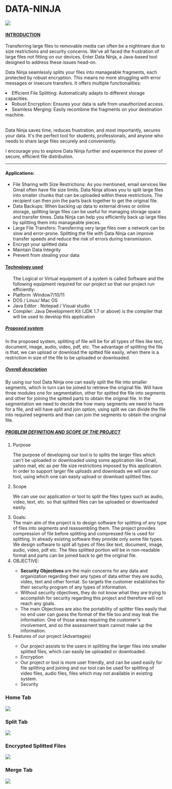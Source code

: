 # DATA-NINJA
<img src="https://github.com/ichhakumari/Data-Ninja/blob/main/split_tab.png" >
<h4><u>INTRODUCTION  </u></h4>
<p>

Transferring large files to removable media can often be a nightmare due to size restrictions and security concerns. We've all faced the frustration of large files not fitting on our devices. Enter Data Ninja, a Java-based tool designed to address these issues head-on.</p>
<p>
Data Ninja seamlessly splits your files into manageable fragments, each protected by robust encryption. This means no more struggling with error messages or insecure transfers. It offers multiple functionalities:</p>

<li>Efficient File Splitting: Automatically adapts to different storage capacities.</li>

<li> Robust Encryption: Ensures your data is safe from unauthorized access.</li>
<li>Seamless Merging: Easily recombine the fragments on your destination machine.</li><br>
<p>
Data Ninja saves time, reduces frustration, and most importantly, secures your data. It's the perfect tool for students, professionals, and anyone who needs to share large files securely and conveniently.</p>
<p>
I encourage you to explore Data Ninja further and experience the power of secure, efficient file distribution.</p>
<hr>
<h4> Applications:</h4>
<ul>
<li>  File Sharing with Size Restrictions: As you mentioned, email services like Gmail often have file size limits. Data Ninja allows you to split large files into smaller chunks that can be uploaded within these restrictions. The recipient can then join the parts back together to get the original file. </li>

<li>Data Backups: When backing up data to external drives or online storage, splitting large files can be useful for managing storage space and transfer times. Data Ninja can help you efficiently back up large files by splitting them into manageable pieces. </li>
<li>Large File Transfers: Transferring very large files over a network can be slow and error-prone. Splitting the file with Data Ninja can improve transfer speeds and reduce the risk of errors during transmission.</li>
<li> Encrypt your splitted data</li>
<li> Maintain Data Integrity</li>
<li> Prevent from stealing your data </li>

</ul>
<h4><u>Technology used </u></h4>
<ul>
  The Logical or Virtual equipment of a system is called Software and the following equipment required for our project so that our project run efficiently: 
  <li>Platform :Window7/10/11 </li>
  <li> DOS / Linux/ Mac OS </li>
  <li> Java Editor : Notepad / Visual studio</li>
  <li> Compiler: Java Development Kit (JDK 1.7 or above) is the compiler that will be used to develop this 
        application   </li>
</ul>


<h5><u> Proposed system</u></h5>
 <p>In the proposed system, splitting of file will be for all types of files like text, document, image, 
audio, video, pdf, etc. The advantage of splitting the file is that, we can upload or download the spitted 
file easily, when there is a restriction in size of the file to be
uploaded or downloaded. </p>

<h5><u>Overall description </u> </h5>
 <p> By using our tool Data Ninja one can easily split the file into smaller segments, which in turn can 
be joined to retrieve the original file. Will have three modules one for segmentation, other for spitted the 
file into segments and other for joining the spitted parts to obtain the original file. In the segmentation we 
need to decide the how many segments we need to have for a file, and will have split and join option, 
using split we can divide the file into required segments and than can join the segments to obtain the 
original file.  </p>


<h5><u>PROBLEM DEFINITION AND SCOPE OF THE PROJECT </u></h5> 
<ol>
 <li>Purpose </li>

  
 The purpose of developing our tool is to splits the larger files which can't be uploaded or 
downloaded using some application like Gmail, yahoo mail, etc as per file size restrictions 
imposed by this application. In order to support larger file uploads and downloads we will use our 
tool, using which one can easily upload or download splitted files. 


<li> Scope</li>

We can use our application or tool to split the files types such as audio, video, text,
etc. so that splitted files can be uploaded or downloaded easily.

<li> Goals:</li>
The main aim of the project is to design software for splitting of any type of files into segments and 
reassembling them. The project provides compression of file before splitting and compressed file is 
used for splitting. In already existing software they provide only some file types. We design software 
to split all types of files like text, document, image, audio, video, pdf etc. The files splitted portion 
will be in non-readable format and parts can be joined back to get the original file. 

<li> OBJECTIVE: </li>
<ul>
 <li><b>Security Objectives </b>are the main concerns for any data and organization regarding their any types 
of data either they are audio, video, text and other format. So targets the customer establishes for 
their security program of any types of information. </li>
<li> Without security objectives, they do not know what they are trying to accomplish for security 
regarding this project and therefore will not reach any goals. </li>
<li>The main Objectives are also the portability of splitter files easily that no end user can guess the 
format of the file too and may leak the information. One of those areas requiring the customer's 
involvement, and so the assessment team cannot make up the information.</li> 
</ul>

<li> Features of our project (Advantages)</li>
<ul>
<li> Our project assists to the users in splitting the larger files into smaller splitted files, which can
easily be uploaded or downloaded.</li> 
  <li> Encryption</li>
<li> Our project or tool is more user friendly, and can be used easily for file splitting and joining and 
our tool can be used for splitting of video files, audio files, files which may not available in 
existing system.</li>
<li>Security</li>
</ul>
</ol>
<h3>Home Tab</h3>
<img src="https://github.com/ichhakumari/Data-Ninja/blob/main/output_1.png">
<h3> Split Tab</h3>
<img src="https://github.com/ichhakumari/Data-Ninja/blob/main/split_tab.png">
<h3>Encrypted Splitted Files</h3>
<img src="https://github.com/ichhakumari/Data-Ninja/blob/main/encrypted_splittedfiles.png">
<h3> Merge Tab</h3>
<img src="https://github.com/ichhakumari/Data-Ninja/blob/main/merge_tab.png">

